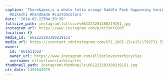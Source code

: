 ```yaml
---
caption: 'There&apos;s a whole lotta orange Saddle Pack happening tonight. #lovestarbicyclebags
  #bikechi #handmade #customcolors'
date: '2014-02-22T04:39:39'
fullsize_path: instagram\fullsize\661223283380219151.jpg
instagram_url: https://www.instagram.com/p/ktIxKrGG0P
location: {}
media_id: '661223283380219151'
media_url: https://scontent.cdninstagram.com/t51.2885-15/e15/1799731_554854687955135_962609629_n.jpg?ig_cache_key=NjYxMjIzMjgzMzgwMjE5MTUx.2
owner:
  id: '661611562'
  owner_url: https://www.instagram.com/elliotlovestarbicycles
  username: elliotlovestarbicycles
thumbnail_path: instagram\thumbnails\661223283380219151.jpg
utc_date: 1393043979
---
```


